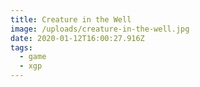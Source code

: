 ```yaml
---
title: Creature in the Well
image: /uploads/creature-in-the-well.jpg
date: 2020-01-12T16:00:27.916Z
tags:
  - game
  - xgp
---
```


